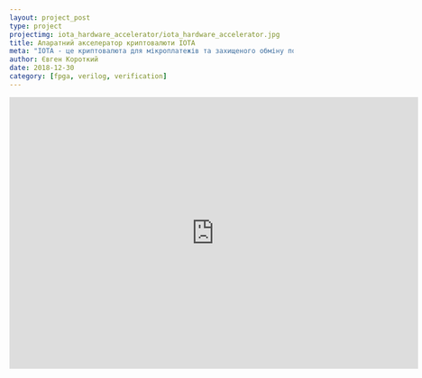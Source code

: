 ```yaml
---
layout: project_post
type: project
projectimg: iota_hardware_accelerator/iota_hardware_accelerator.jpg
title: Апаратний акселератор криптовалюти IOTA
meta: "IOTA - це криптовалюта для мікроплатежів та захищеного обміну повідомленнями у пристроях Інтернету Речей. Ми розробили апаратний акселератор на FPGA, що дозволяє пришвидшити відправлення IOTA транзакцій у 500 разів порівняно з програмною реалізацією"
author: Євген Короткий
date: 2018-12-30
category: [fpga, verilog, verification]
---
```


<iframe src="https://www.youtube.com/watch?v=JJRlwTJHBCg" title="Опис принципу роботи розробленого апаратного акселератора криптовалюти IOTA" webkitallowfullscreen="" mozallowfullscreen="" allowfullscreen="" frameborder="0" height="483" width="725"></iframe>
